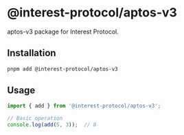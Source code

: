# @interest-protocol/aptos-v3

aptos-v3 package for Interest Protocol.

## Installation

```bash
pnpm add @interest-protocol/aptos-v3
```

## Usage

```typescript
import { add } from '@interest-protocol/aptos-v3';

// Basic operation
console.log(add(5, 3));  // 8
```
